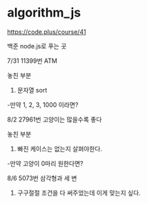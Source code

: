 # algorithm_js

https://code.plus/course/41


백준 node.js로 푸는 곳

7/31 11399번 ATM

놓친 부분

1. 문자열 sort

-만약 1, 2, 3, 1000 이라면?


8/2 27961번 고양이는 많을수록 좋다

놓친 부분

1. 빠진 케이스는 없는지 살펴야한다.

-만약 고양이 0마리 원한다면?

8/6 5073번 삼각형과 세 변

1. 구구절절 조건을 다 써주었는데 이게 맞는지 싶다.